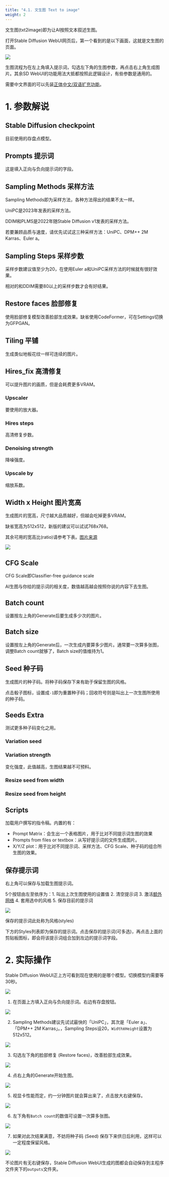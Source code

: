 ```yaml
---
title: "4.1. 文生图 Text to image"
weight: 2
---
```


文生图(txt2image)即为让AI按照文本叙述生图。

打开Stable Diffusion WebUI网页后，第一个看到的是以下画面，这就是文生图的页面。

![](../../../images/text-to-image-1.webp)

生图流程为在左上角填入提示词，勾选左下角的生图参数，再点击右上角生成图片。其余SD WebUI的功能用法大抵都按照此逻辑设计，有些参数是通用的。

需要中文界面的可以先装[正体中文/双语扩充功能](../extensions/localizations/)。


# 1. 参数解说

## Stable Diffusion checkpoint

目前使用的存盘点模型。


## Prompts 提示词

这是填入正向与负向提示词的字段。


## Sampling Methods 采样方法

Sampling Methods即为采样方法，各种方法得出的结果不太一样。

UniPC是2023年发表的采样方法。

DDIM和PLMS是2022年随Stable Diffusion v1发表的采样方法。

若要兼顾品质与速度，请优先试试这三种采样方法：UniPC、DPM++ 2M Karras、Euler a。


## Sampling Steps 采样步数

采样步数建议值至少为20，在使用Euler a和UniPC采样方法的时候就有很好效果。

相对的和DDIM需要80以上的采样步数才会有好结果。


## Restore faces 脸部修复

使用脸部修复模型改善脸部生成效果。缺省使用CodeFormer，可在Settings切换为GFPGAN。


## Tiling 平铺

生成类似地板花纹一样可连续的图片。


## Hires_fix 高清修复

可以提升图片的画质，但是会耗费更多VRAM。

### Upscaler

要使用的放大器。

### Hires steps

高清修复步数。

### Denoising strength

降噪强度。

### Upscale by

缩放系数。

## Width x Height 图片宽高

生成图片的宽高，尺寸越大品质越好，但越会吃掉更多VRAM。

缺省宽高为512x512，新版的建议可以试试768x768。

其余可用的宽高比(ratio)请参考下表。[图片来源](https://github.com/AUTOMATIC1111/stable-diffusion-webui/discussions/1025#discussioncomment-3727588)

![](../../../images/text-to-image-2.webp)


## CFG Scale

CFG Scale即Classifier-free guidance scale

AI生图与你给的提示词的相关度，数值越高越会按照你说的内容下去生图。


## Batch count

设置按左上角的Generate后要生成多少次的图片。


## Batch size

设置按左上角的Generate后，一次生成内要算多少图片。通常要一次算多张图，调整Batch count就够了，Batch size的值维持为1。


## Seed 种子码

生成图片的种子码。将种子码保存下来有助于保留生图的风格。

点击骰子图标，设置成`-1`即为重置种子码；回收符号则是叫出上一次生图所使用的种子码。

## Seeds Extra

测试更多种子码变化之用。

### Variation seed

### Variation strength

变化强度，此值越高，生图结果越不可预料。

### Resize seed from width

### Resize seed from height


## Scripts

加载用户撰写的指令稿。内置的有：

- Prompt Matrix：会生出一个表格图片，用于比对不同提示词生图的效果
- Prompts from files or textbox：从写好提示词的文件生成图片。
- X/Y/Z plot：用于比对不同提示词、采样方法、CFG Scale、种子码的组合所生图的效果。


## 保存提示词

右上角可以保存与加载生图提示词。

5个按钮由左至依序为：1. 叫出上次生图使用的设置值 2. 清空提示词 3. 激活[额外网络](../features/extra-networks/) 4. 套用选中的风格 5. 保存目前的提示词

![](../../../images/text-to-image-3.webp)


保存的提示词此处称为风格(styles)

下方的Styles列表即为保存的提示词。点击保存的提示词(可多选)，再点击上面的剪贴板图标，即会将该提示词组合加到左边的提示词字段。


# 2. 实际操作

Stable Diffusion WebUI正上方可看到现在使用的是哪个模型。切换模型约需要等30秒。

![](../../../images/text-to-image-4.webp)

1. 在页面上方填入正向与负向提示词。右边有存盘按钮。

![](../../../images/text-to-image-5.webp)

2. Sampling Methods建议先试试最快的「UniPC」，其次是「Euler a」、「DPM++ 2M Karras」。，Sampling Steps设20，`Width`x`Height`设置为512x512。

![](../../../images/text-to-image-6.webp)

3. 勾选左下角的脸部修复 (Restore faces)，改善脸部生成效果。

![](../../../images/text-to-image-7.webp)

4. 点右上角的Generate开始生图。

![](../../../images/text-to-image-8.webp)

5. 视显卡性能而定，约一分钟图片就会算出来了，点击放大右键保存。

![](../../../images/text-to-image-9.webp)

6. 左下角有`Batch count`的数值可设置一次算多张图。

![](../../../images/text-to-image-10.webp)

7. 如果对此次结果满意，不妨将种子码 (Seed) 保存下来供日后利用，这样可以一定程度保留风格。

![](../../../images/text-to-image-11.webp)

不论图片有无右键保存，Stable Diffusion WebUI生成的图都会自动保存到主程序文件夹下的`outputs`文件夹。
